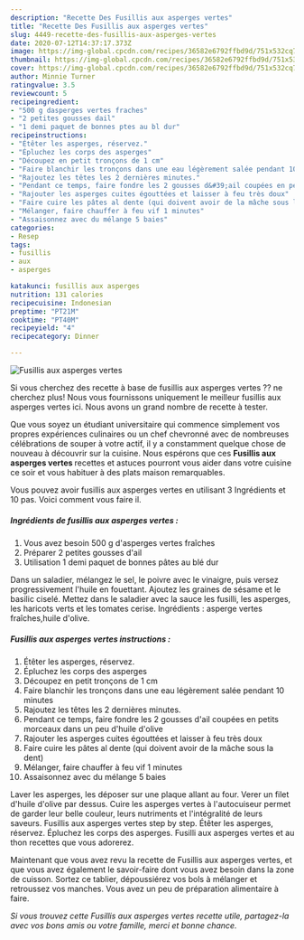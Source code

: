 ```yaml
---
description: "Recette Des Fusillis aux asperges vertes"
title: "Recette Des Fusillis aux asperges vertes"
slug: 4449-recette-des-fusillis-aux-asperges-vertes
date: 2020-07-12T14:37:17.373Z
image: https://img-global.cpcdn.com/recipes/36582e6792ffbd9d/751x532cq70/fusillis-aux-asperges-vertes-photo-principale-de-la-recette.jpg
thumbnail: https://img-global.cpcdn.com/recipes/36582e6792ffbd9d/751x532cq70/fusillis-aux-asperges-vertes-photo-principale-de-la-recette.jpg
cover: https://img-global.cpcdn.com/recipes/36582e6792ffbd9d/751x532cq70/fusillis-aux-asperges-vertes-photo-principale-de-la-recette.jpg
author: Minnie Turner
ratingvalue: 3.5
reviewcount: 5
recipeingredient:
- "500 g dasperges vertes fraches"
- "2 petites gousses dail"
- "1 demi paquet de bonnes ptes au bl dur"
recipeinstructions:
- "Étêter les asperges, réservez."
- "Épluchez les corps des asperges"
- "Découpez en petit tronçons de 1 cm"
- "Faire blanchir les tronçons dans une eau légèrement salée pendant 10 minutes"
- "Rajoutez les têtes les 2 dernières minutes."
- "Pendant ce temps, faire fondre les 2 gousses d&#39;ail coupées en petits morceaux dans un peu d&#39;huile d&#39;olive"
- "Rajouter les asperges cuites égouttées et laisser à feu très doux"
- "Faire cuire les pâtes al dente (qui doivent avoir de la mâche sous la dent)"
- "Mélanger, faire chauffer à feu vif 1 minutes"
- "Assaisonnez avec du mélange 5 baies"
categories:
- Resep
tags:
- fusillis
- aux
- asperges

katakunci: fusillis aux asperges 
nutrition: 131 calories
recipecuisine: Indonesian
preptime: "PT21M"
cooktime: "PT40M"
recipeyield: "4"
recipecategory: Dinner

---
```



![Fusillis aux asperges vertes](https://img-global.cpcdn.com/recipes/36582e6792ffbd9d/751x532cq70/fusillis-aux-asperges-vertes-photo-principale-de-la-recette.jpg)

Si vous cherchez des recette à base de fusillis aux asperges vertes ?? ne cherchez plus! Nous vous fournissons uniquement le meilleur fusillis aux asperges vertes ici. Nous avons un grand nombre de recette à tester.

Que vous soyez un étudiant universitaire qui commence simplement vos propres expériences culinaires ou un chef chevronné avec de nombreuses célébrations de souper à votre actif, il y a constamment quelque chose de nouveau à découvrir sur la cuisine. Nous espérons que ces <strong> Fusillis aux asperges vertes </strong> recettes et astuces pourront vous aider dans votre cuisine ce soir et vous habituer à des plats maison remarquables.

<!--inarticleads1-->

Vous pouvez avoir fusillis aux asperges vertes en utilisant 3 Ingrédients et 10 pas. Voici comment vous faire il.

##### Ingrédients de fusillis aux asperges vertes :

1. Vous avez besoin 500 g d&#39;asperges vertes fraîches
1. Préparer 2 petites gousses d&#39;ail
1. Utilisation 1 demi paquet de bonnes pâtes au blé dur


Dans un saladier, mélangez le sel, le poivre avec le vinaigre, puis versez progressivement l&#39;huile en fouettant. Ajoutez les graines de sésame et le basilic ciselé. Mettez dans le saladier avec la sauce les fusilli, les asperges, les haricots verts et les tomates cerise. Ingrédients : asperge vertes fraîches,huile d&#39;olive. 

<!--inarticleads2-->

##### Fusillis aux asperges vertes instructions :

1. Étêter les asperges, réservez.
1. Épluchez les corps des asperges
1. Découpez en petit tronçons de 1 cm
1. Faire blanchir les tronçons dans une eau légèrement salée pendant 10 minutes
1. Rajoutez les têtes les 2 dernières minutes.
1. Pendant ce temps, faire fondre les 2 gousses d&#39;ail coupées en petits morceaux dans un peu d&#39;huile d&#39;olive
1. Rajouter les asperges cuites égouttées et laisser à feu très doux
1. Faire cuire les pâtes al dente (qui doivent avoir de la mâche sous la dent)
1. Mélanger, faire chauffer à feu vif 1 minutes
1. Assaisonnez avec du mélange 5 baies


Laver les asperges, les déposer sur une plaque allant au four. Verer un filet d&#39;huile d&#39;olive par dessus. Cuire les asperges vertes à l&#39;autocuiseur permet de garder leur belle couleur, leurs nutriments et l&#39;intégralité de leurs saveurs. Fusillis aux asperges vertes step by step. Étêter les asperges, réservez. Épluchez les corps des asperges. Fusilli aux asperges vertes et au thon recettes que vous adorerez. 

<!--inarticleads1-->

<p>
Maintenant que vous avez revu la recette de Fusillis aux asperges vertes, et que vous avez également le savoir-faire dont vous avez besoin dans la zone de cuisson. Sortez ce tablier, dépoussiérez vos bols à mélanger et retroussez vos manches. Vous avez un peu de préparation alimentaire à faire.
</p>

<p>
<i>Si vous trouvez cette Fusillis aux asperges vertes recette utile, partagez-la avec vos bons amis ou votre famille, merci et bonne chance.</i>
</p>
